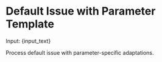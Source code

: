 # Default Issue with Parameter Template

Input: {input_text}

Process default issue with parameter-specific adaptations.